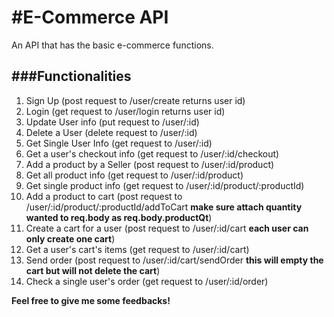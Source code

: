 # #E-Commerce API

An API that has the basic e-commerce functions.

## ###Functionalities

1. Sign Up (post request to /user/create returns user id)
2. Login (get request to /user/login returns user id)
3. Update User info (put request to /user/:id)
4. Delete a User (delete request to /user/:id)
5. Get Single User Info (get request to /user/:id)
6. Get a user's checkout info (get request to /user/:id/checkout)
7. Add a product by a Seller (post request to /user/:id/product)
8. Get all product info (get request to /user/:id/product)
9. Get single product info (get request to /user/:id/product/:productId)
10. Add a product to cart (post request to /user/:id/product/:productId/addToCart **make sure attach quantity wanted to req.body as req.body.productQt**)
11. Create a cart for a user (post request to /user/:id/cart **each user can only create one cart**)
12. Get a user's cart's items (get request to /user/:id/cart)
13. Send order (post request to /user/:id/cart/sendOrder **this will empty the cart but will not delete the cart**)
14. Check a single user's order (get request to /user/:id/order)

**Feel free to give me some feedbacks!**
